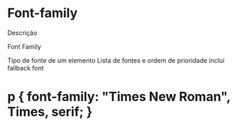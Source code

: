 # Font-family

Descrição

Font Family

Tipo de fonte de um elemento
Lista de fontes e ordem de prioridade
inclui fallback font

p {
font-family: "Times New Roman", Times, serif;
}
=======================================================================
